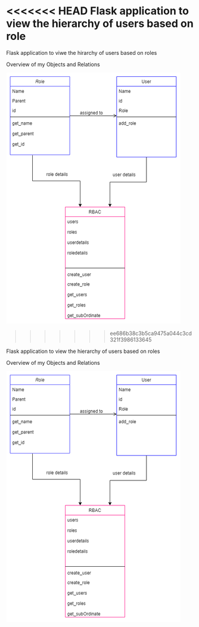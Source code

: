 <<<<<<< HEAD
Flask application to view the hierarchy of users based on role
=======
Flask application to viwe the hirarchy of users based on roles

Overview of my Objects and Relations

![](https://github.com/vijaykothareddy/Data-Engineering/blob/master/Images/RBAC.png)
>>>>>>> ee686b38c3b5ca9475a044c3cd321f3986133645


Flask application to view the hierarchy of users based on roles

Overview of my Objects and Relations

![](https://github.com/vijaykothareddy/Data-Engineering/blob/master/Images/RBAC.png)